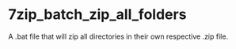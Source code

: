 # 7zip_batch_zip_all_folders
A .bat file that will zip all directories in their own respective .zip file. 
